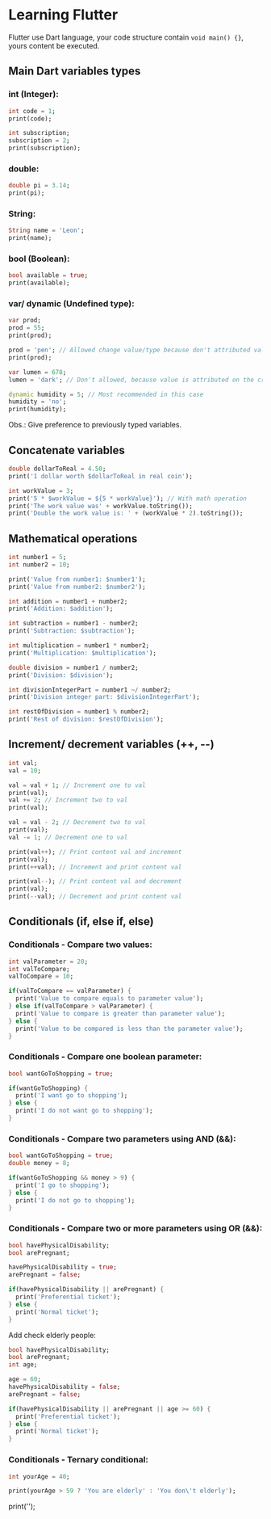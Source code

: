 # Learning Flutter

Flutter use Dart language, your code structure contain `void main() {}`, yours content be executed.

## Main Dart variables types

### int (Integer):
~~~Dart
int code = 1;
print(code);

int subscription;
subscription = 2;
print(subscription);
~~~

### double:
~~~Dart
double pi = 3.14;
print(pi);
~~~

### String:
~~~Dart
String name = 'Leon';
print(name);
~~~

### bool (Boolean):
~~~Dart
bool available = true;
print(available);
~~~

### var/ dynamic (Undefined type):
~~~Dart
var prod;
prod = 55;
print(prod);

prod = 'pen'; // Allowed change value/type because don't attributed value on the create
print(prod);

var lumen = 678;
lumen = 'dark'; // Don't allowed, because value is attributed on the creation

dynamic humidity = 5; // Most recommended in this case
humidity = 'no';
print(humidity);
~~~

Obs.: Give preference to previously typed variables.

## Concatenate variables

~~~Dart
double dollarToReal = 4.50;
print('1 dollar worth $dollarToReal in real coin');

int workValue = 3;
print('5 * $workValue = ${5 * workValue}'); // With math operation
print('The work value was' + workValue.toString());
print('Double the work value is: ' + (workValue * 2).toString());
~~~

## Mathematical operations

~~~Dart
int number1 = 5;
int number2 = 10;

print('Value from number1: $number1');
print('Value from number2: $number2');

int addition = number1 + number2;
print('Addition: $addition');

int subtraction = number1 - number2;
print('Subtraction: $subtraction');

int multiplication = number1 * number2;
print('Multiplication: $multiplication');

double division = number1 / number2;
print('Division: $division');

int divisionIntegerPart = number1 ~/ number2;
print('Division integer part: $divisionIntegerPart');

int restOfDivision = number1 % number2;
print('Rest of division: $restOfDivision');
~~~

## Increment/ decrement variables (++, --)

~~~Dart
int val;
val = 10;

val = val + 1; // Increment one to val
print(val);
val += 2; // Increment two to val
print(val);

val = val - 2; // Decrement two to val
print(val);
val -= 1; // Decrement one to val

print(val++); // Print content val and increment
print(val);
print(++val); // Increment and print content val

print(val--); // Print content val and decrement
print(val);
print(--val); // Decrement and print content val
~~~

## Conditionals (if, else if, else)

### Conditionals - Compare two values:
~~~Dart
int valParameter = 20;
int valToCompare;
valToCompare = 10;

if(valToCompare == valParameter) {
  print('Value to compare equals to parameter value');
} else if(valToCompare > valParameter) {
  print('Value to compare is greater than parameter value');
} else {
  print('Value to be compared is less than the parameter value');
}
~~~

### Conditionals - Compare one boolean parameter:
~~~Dart
bool wantGoToShopping = true;

if(wantGoToShopping) {
  print('I want go to shopping');
} else {
  print('I do not want go to shopping');
}
~~~

### Conditionals - Compare two parameters using AND (&&):
~~~Dart
bool wantGoToShopping = true;
double money = 8;

if(wantGoToShopping && money > 9) {
  print('I go to shopping');
} else {
  print('I do not go to shopping');
}
~~~

### Conditionals - Compare two or more parameters using OR (&&):
~~~Dart
bool havePhysicalDisability;
bool arePregnant;

havePhysicalDisability = true;
arePregnant = false;

if(havePhysicalDisability || arePregnant) {
  print('Preferential ticket');
} else {
  print('Normal ticket');
}
~~~

Add check elderly people:

~~~Dart
bool havePhysicalDisability;
bool arePregnant;
int age;

age = 60;
havePhysicalDisability = false;
arePregnant = false;

if(havePhysicalDisability || arePregnant || age >= 60) {
  print('Preferential ticket');
} else {
  print('Normal ticket');
}
~~~

### Conditionals - Ternary conditional:
~~~Dart
int yourAge = 40;

print(yourAge > 59 ? 'You are elderly' : 'You don\'t elderly');
~~~

print('');
~~~Dart
~~~
